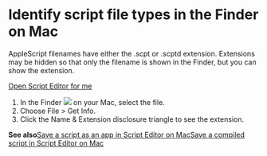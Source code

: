 # Identify script file types in the Finder on Mac

AppleScript filenames have either the .scpt or .scptd extension. Extensions may be hidden so that only the filename is shown in the Finder, but you can show the extension.

[Open Script Editor for me](https://support.apple.com/guide/script-editor/identify-script-file-types-scpedt1025/2.11/mac/x-help-action:/openApp?bundleId=com.apple.ScriptEditor2)

1. In the Finder ![](https://help.apple.com/assets/67DB7E842551EA97CB00BED5/67DB7E8502C5F38AAF0D7DC6/en_US/c3238b07472f8c1e7136c9444101c97a.png) on your Mac, select the file.
2. Choose File > Get Info.
3. Click the Name & Extension disclosure triangle to see the extension.

**See also**[Save a script as an app in Script Editor on Mac](https://support.apple.com/guide/script-editor/save-a-script-as-an-app-scpedt1072/2.11/mac/26)[Save a compiled script in Script Editor on Mac](https://support.apple.com/guide/script-editor/save-a-compiled-script-scpedt1071/2.11/mac/26)
